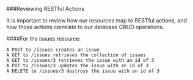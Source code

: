 ###Reviewing RESTful Actions

It is important to review how our resources map to RESTful actions, and how those actions correlate to our database CRUD operations.

####For the issues resource:
		
    A POST to /issues creates an issue
    A GET to /issues retrieves the collection of issues
    A GET to /issues/3 retrieves the issue with an id of 3
    A PUT to /issues/3 updates the issue with an id of 3
    A DELETE to /issues/3 destroys the issue with an id of 3
